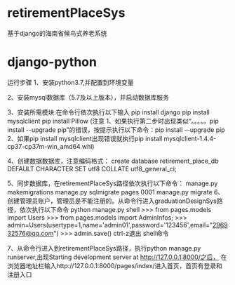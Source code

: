 ﻿# retirementPlaceSys
基于django的海南省候鸟式养老系统
# django-python
运行步骤
1、安装python3.7,并配置到环境变量

2、安装mysql数据库（5.7及以上版本），并启动数据库服务

3、安装所需模块:在命令行依次执行以下输入
	pip install django
	pip install mysqlclient
	pip install Pillow
(注意	1、如果执行第二步时出现类似“。。。。。pip install --upgrade pip”的错误，按提示执行以下命令：pip install --upgrade pip
	2、如果pip install mysqlclient出现错误就执行pip install mysqlclient-1.4.4-cp37-cp37m-win_amd64.whl)

4、创建数据数据库，注意编码格式：
create database retirement_place_db DEFAULT CHARACTER SET utf8 COLLATE utf8_general_ci;

5、同步数据库，在retirementPlaceSys路径依次执行以下命令：
    manage.py makemigrations
    manage.py sqlmigrate pages 0001
    manage.py migrate
6、创建管理员账户，管理员是不能注册的。从命令行进入graduationDesignSys路径，依次执行以下命令
	python manage.py shell
	>>> from pages.models import Users
	>>> from pages.models import AdminInfos;
	>>> admin=Users(usertype=1,name='admin01',password='123456',email="296932576@qq.com")
	>>> admin.save()
	ctrl-z退出 shell命令

7、从命令行进入到retirementPlaceSys路径，执行python manage.py runserver,出现Starting development server at http://127.0.0.1:8000/之后，
    在浏览器地址栏输入http://127.0.0.1:8000/pages/index/进入首页，首页有登录和注册入口

   